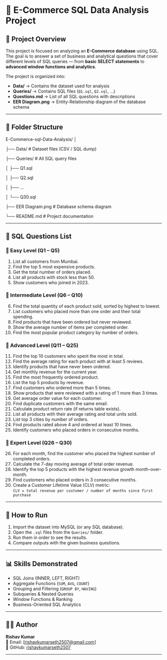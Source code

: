 # 🛒 E-Commerce SQL Data Analysis Project

## 📌 Project Overview
This project is focused on analyzing an **E-Commerce database** using SQL.  
The goal is to answer a set of business and analytical questions that cover different levels of SQL queries — from **basic SELECT statements** to **advanced window functions and analytics**.

The project is organized into:
- **Data/** → Contains the dataset used for analysis  
- **Queries/** → Contains SQL files (`Q1.sql`, `Q2.sql`, …)  
- **Questions.md** → List of all SQL questions with descriptions  
- **EER Diagram.png** → Entity-Relationship diagram of the database schema  

---

## 📂 Folder Structure
E-Commerce-sql-Data-Analysis/
│

├── Data/ # Dataset files (CSV / SQL dump)

├── Queries/ # All SQL query files

│ ├── Q1.sql

│ ├── Q2.sql

│ ├── ...

│ └── Q30.sql

├── EER Diagram.png # Database schema diagram

└── README.md # Project documentation


---

## 📝 SQL Questions List

### 🔹 Easy Level (Q1 – Q5)
1. List all customers from Mumbai.  
2. Find the top 5 most expensive products.  
3. Get the total number of orders placed.  
4. List all products with stock less than 50.  
5. Show customers who joined in 2023.  

### 🔹 Intermediate Level (Q6 – Q10)
6. Find the total quantity of each product sold, sorted by highest to lowest.  
7. List customers who placed more than one order and their total spending.  
8. Find products that have been ordered but never reviewed.  
9. Show the average number of items per completed order.  
10. Find the most popular product category by number of orders.  

### 🔹 Advanced Level (Q11 – Q25)
11. Find the top 10 customers who spent the most in total.  
12. Find the average rating for each product with at least 5 reviews.  
13. Identify products that have never been ordered.  
14. Get monthly revenue for the current year.  
15. Find the most frequently ordered product.  
16. List the top 5 products by revenue.  
17. Find customers who ordered more than 5 times.  
18. Show products that were reviewed with a rating of 1 more than 3 times.  
19. Get average order value for each customer.  
20. Find duplicate customers with the same email.  
21. Calculate product return rate (if returns table exists).  
22. List all products with their average rating and total units sold.  
23. List top 3 cities by number of orders.  
24. Find products rated above 4 and ordered at least 10 times.  
25. Identify customers who placed orders in consecutive months.  

### 🔹 Expert Level (Q26 – Q30)
26. For each month, find the customer who placed the highest number of completed orders.  
27. Calculate the 7-day moving average of total order revenue.  
28. Identify the top 5 products with the highest revenue growth month-over-month.  
29. Find customers who placed orders in 3 consecutive months.  
30. Create a Customer Lifetime Value (CLV) metric:  
   `CLV = total revenue per customer / number of months since first purchase`  

---

## 🚀 How to Run
1. Import the dataset into MySQL (or any SQL database).  
2. Open the `.sql` files from the `Queries/` folder.  
3. Run them in order to see the results.  
4. Compare outputs with the given business questions.  

---

## 📊 Skills Demonstrated
- SQL Joins (INNER, LEFT, RIGHT)  
- Aggregate Functions (`SUM`, `AVG`, `COUNT`)  
- Grouping and Filtering (`GROUP BY`, `HAVING`)  
- Subqueries & Nested Queries  
- Window Functions & Ranking  
- Business-Oriented SQL Analytics  

---

## 👨‍💻 Author
**Rishav Kumar**  
📧 Email: [rishavkumarseth2507@gmail.com]  
🔗 GitHub: [rishavkumarseth2507](https://github.com/rishavkumarseth2507)  

---
